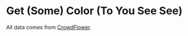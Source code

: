 # Get (Some) Color (To You See See)

All data comes from [CrowdFlower](http://blog.crowdflower.com/2012/08/what-color-is-this-in-9-languages/).
